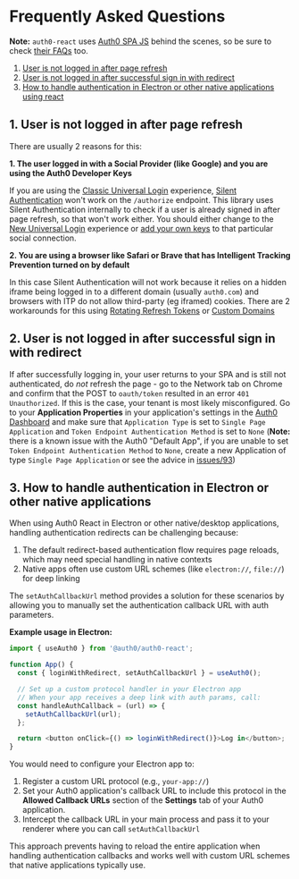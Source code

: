 # Frequently Asked Questions

**Note:** `auth0-react` uses [Auth0 SPA JS](https://github.com/auth0/auth0-spa-js) behind the scenes, so be sure to check [their FAQs](https://github.com/auth0/auth0-spa-js/blob/main/FAQ.md) too.

1. [User is not logged in after page refresh](#1-user-is-not-logged-in-after-page-refresh)
2. [User is not logged in after successful sign in with redirect](#2-user-is-not-logged-in-after-successful-sign-in-with-redirect)
3. [How to handle authentication in Electron or other native applications using react](#3-how-to-handle-authentication-in-electron-or-other-native-applications)

## 1. User is not logged in after page refresh

There are usually 2 reasons for this:

**1. The user logged in with a Social Provider (like Google) and you are using the Auth0 Developer Keys**

If you are using the [Classic Universal Login](https://auth0.com/docs/universal-login/classic) experience, [Silent Authentication](https://auth0.com/docs/authorization/configure-silent-authentication) won't work on the `/authorize` endpoint. This library uses Silent Authentication internally to check if a user is already signed in after page refresh, so that won't work either. You should either change to the [New Universal Login](https://auth0.com/docs/universal-login/new-experience) experience or [add your own keys](https://auth0.com/docs/connections/identity-providers-social) to that particular social connection.

**2. You are using a browser like Safari or Brave that has Intelligent Tracking Prevention turned on by default**

In this case Silent Authentication will not work because it relies on a hidden iframe being logged in to a different domain (usually `auth0.com`) and browsers with ITP do not allow third-party (eg iframed) cookies. There are 2 workarounds for this using [Rotating Refresh Tokens](https://auth0.com/docs/tokens/refresh-tokens/refresh-token-rotation) or [Custom Domains](https://auth0.com/docs/custom-domains)

## 2. User is not logged in after successful sign in with redirect

If after successfully logging in, your user returns to your SPA and is still not authenticated, do _not_ refresh the page - go to the Network tab on Chrome and confirm that the POST to `oauth/token` resulted in an error `401 Unauthorized`. If this is the case, your tenant is most likely misconfigured. Go to your **Application Properties** in your application's settings in the [Auth0 Dashboard](https://manage.auth0.com) and make sure that `Application Type` is set to `Single Page Application` and `Token Endpoint Authentication Method` is set to `None` (**Note:** there is a known issue with the Auth0 "Default App", if you are unable to set `Token Endpoint Authentication Method` to `None`, create a new Application of type `Single Page Application` or see the advice in [issues/93](https://github.com/auth0/auth0-react/issues/93#issuecomment-673431605))

## 3. How to handle authentication in Electron or other native applications

When using Auth0 React in Electron or other native/desktop applications, handling authentication redirects can be challenging because:

1. The default redirect-based authentication flow requires page reloads, which may need special handling in native contexts
2. Native apps often use custom URL schemes (like `electron://`, `file://`) for deep linking

The `setAuthCallbackUrl` method provides a solution for these scenarios by allowing you to manually set the authentication callback URL with auth parameters.

**Example usage in Electron:**

```javascript
import { useAuth0 } from '@auth0/auth0-react';

function App() {
  const { loginWithRedirect, setAuthCallbackUrl } = useAuth0();

  // Set up a custom protocol handler in your Electron app
  // When your app receives a deep link with auth params, call:
  const handleAuthCallback = (url) => {
    setAuthCallbackUrl(url);
  };

  return <button onClick={() => loginWithRedirect()}>Log in</button>;
}
```

You would need to configure your Electron app to:

1. Register a custom URL protocol (e.g., `your-app://`)
2. Set your Auth0 application's callback URL to include this protocol in the **Allowed Callback URLs** section of the **Settings** tab of your Auth0 application.
3. Intercept the callback URL in your main process and pass it to your renderer where you can call `setAuthCallbackUrl`

This approach prevents having to reload the entire application when handling authentication callbacks and works well with custom URL schemes that native applications typically use.
